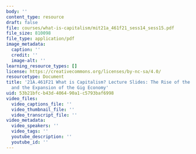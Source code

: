 ```yaml
---
body: ''
content_type: resource
draft: false
file: courses/what-is-capitalism/mit21a_461f21_sess14_sess15.pdf
file_size: 810098
file_type: application/pdf
image_metadata:
  caption: ''
  credit: ''
  image-alt: ''
learning_resource_types: []
license: https://creativecommons.org/licenses/by-nc-sa/4.0/
resourcetype: Document
title: '21A.461F21 What is Capitalism? Lecture Slides: The Rise of the Fissured Workplace
  and the Expansion of the Gig Economy'
uid: 53b21bfc-b43d-4064-90a1-c5793baf6998
video_files:
  video_captions_file: ''
  video_thumbnail_file: ''
  video_transcript_file: ''
video_metadata:
  video_speakers: ''
  video_tags: ''
  youtube_description: ''
  youtube_id: ''
---
```

